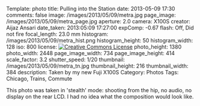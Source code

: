 Template: photo
title: Pulling into the Station
date: 2013-05-09 17:30
comments: false
image: /images/2013/05/09/metra.jpg
page_image: /images/2013/05/09/metra_page.jpg
aperture: 2.0
camera: X100S
creator: Aijaz Ansari
date_taken: 2013:05:09 17:27:00
expComp: -0.67
flash: Off, Did not fire
focal_length: 23.0 mm
histogram: /images/2013/05/09/metra_hist.png
histogram_height: 50
histogram_width: 128
iso: 800
license: <a rel="license" href="http://creativecommons.org/licenses/by-nc-nd/3.0/deed.en_US"><img alt="Creative Commons License" style="border-width:0" src="http://i.creativecommons.org/l/by-nc-nd/3.0/88x31.png" /></a>
photo_height: 1380
photo_width: 2448
page_image_width: 734
page_image_height: 414
scale_factor: 3.2
shutter_speed: 1/20
thumbnail: /images/2013/05/09/metra_tn.jpg
thumbnail_height: 216
thumbnail_width: 384
description: Taken by my new Fuji X100S
Category: Photos
Tags: Chicago, Trains, Commute


This photo was taken in 'stealth' mode: shooting from the hip, no audio,
no display on the rear LCD.  I had no idea what the composition would look
like.  
